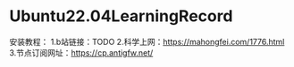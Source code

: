 # Ubuntu22.04LearningRecord
安装教程：
1.b站链接：TODO
2.科学上网：https://mahongfei.com/1776.html
3.节点订阅网址：https://cp.antigfw.net/
